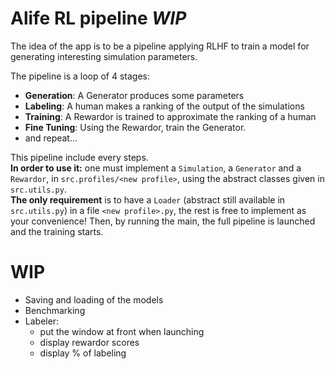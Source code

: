 # Alife RL pipeline _WIP_
The idea of the app is to be a pipeline applying RLHF to train a model for generating interesting simulation parameters.

The pipeline is a loop of 4 stages:
- **Generation**: A Generator produces some parameters
- **Labeling**: A human makes a ranking of the output of the simulations
- **Training**: A Rewardor is trained to approximate the ranking of a human
- **Fine Tuning**: Using the Rewardor, train the Generator.
- and repeat...

This pipeline include every steps.  
**In order to use it:** one must implement a `Simulation`, a `Generator` and a `Rewardor`, in `src.profiles/<new profile>`, using the abstract classes given in `src.utils.py`.  
**The only requirement** is to have a `Loader` (abstract still available in `src.utils.py`) in a file `<new profile>.py`, the rest is free to implement as your convenience!
Then, by running the main, the full pipeline is launched and the training starts.

# WIP
- Saving and loading of the models
- Benchmarking
- Labeler: 
    - put the window at front when launching
    - display rewardor scores
    - display % of labeling